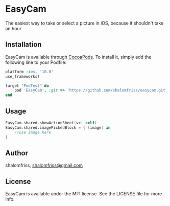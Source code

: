 # EasyCam
The easiest way to take or select a picture in iOS, because it shouldn't take an hour

## Installation

EasyCam is available through [CocoaPods](http://cocoapods.org). To install
it, simply add the following line to your Podfile:

```ruby
platform :ios, '10.0'
use_frameworks!

target "PodTest" do
    pod 'EasyCam', :git => 'https://github.com/shalomfriss/easycam.git'
end
```

## Usage

```swift
EasyCam.shared.showActionSheet(vc: self)
EasyCam.shared.imagePickedBlock = { (image) in
    //use image here 
}
```
## Author

shalomfriss, shalomfriss@gmail.com

## License

EasyCam is available under the MIT license. See the LICENSE file for more info.

